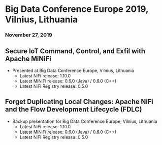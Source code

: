 # Big Data Conference Europe 2019, Vilnius, Lithuania
### November 27, 2019

## Secure IoT Command, Control, and Exfil with Apache MiNiFi
* Presented at Big Data Conference Europe, Vilnius, Lithuania
    - Latest NiFi release: 1.10.0
    - Latest MiNiFi release: 0.6.0 (Java) / 0.6.0 (C++)
    - Latest NiFi Registry release: 0.5.0

## Forget Duplicating Local Changes: Apache NiFi and the Flow Development Lifecycle (FDLC)
* Backup presentation for Big Data Conference Europe, Vilnius, Lithuania
    - Latest NiFi release: 1.10.0
    - Latest MiNiFi release: 0.6.0 (Java) / 0.6.0 (C++)
    - Latest NiFi Registry release: 0.5.0
